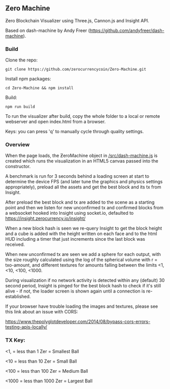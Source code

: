 ## Ƶero Machine

Ƶero Blockchain Visualizer using Three.js, Cannon.js and Insight API.

Based on dash-machine by Andy Freer (https://github.com/andyfreer/dash-machine).

### Build

Clone the repo:

```
git clone https://github.com/zerocurrencycoin/Zero-Machine.git
```

Install npm packages:
```
cd Zero-Machine && npm install
```

Build:
```
npm run build
```

To run the visualizer after build, copy the whole folder to a local or remote webserver and open index.html from a browser.

Keys: you can press 'q' to manually cycle through quality settings.

### Overview

When the page loads, the ƵeroMachine object in  [/src/dash-machine.js](https://github.com/zerocurrencycoin/dash-machine/blob/master/src/dash-machine.js)  is created which runs the visualization in an HTML5 canvas passed into the constructor.

A benchmark is run for 3 seconds behind a loading screen at start to determine the device FPS (and later tune the graphics and physics settings appropriately), preload all the assets and get the best block and its tx from Insight.

After preload the best block and tx are added to the scene as a starting point and then we listen for new unconfirmed tx and confirmed blocks from a websocket hooked into Insight using socket.io, defaulted to https://insight.zerocurrency.io/insight/

When a new block hash is seen we re-query Insight to get the block height and a cube is added with the height written on each face and to the html HUD including a timer that just increments since the last block was received.

When new unconfirmed tx are seen we add a sphere for each output, with the size roughly calculated using the log of the spherical volume with r = txo-amount, and different textures for amounts falling between the limits <1, <10, <100, <1000.  

During visualization if no network activity is detected within any (default) 30 second period, Insight is pinged for the best block hash to check if it's still alive - if not, the loader screen is shown again until a connection is re-established.

If your browser have trouble loading the images and textures, please see this link about an issue with CORS:

https://www.thepolyglotdeveloper.com/2014/08/bypass-cors-errors-testing-apis-locally/


### TX Key:

<1, = less than 1 Zer = Smallest Ball

<10 = less than 10 Zer = Small Ball

<100 = less than 100 Zer = Medium Ball

<1000 = less than 1000 Zer = Largest Ball
